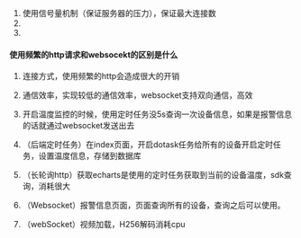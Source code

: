 1. 使用信号量机制（保证服务器的压力），保证最大连接数
2. 
3. 

#### 使用频繁的http请求和websocekt的区别是什么
1. 连接方式，使用频繁的http会造成很大的开销
2. 通信效率，实现较低的通信效率，websocket支持双向通信，高效
3. 开启温度监控的时候，使用定时任务没5s查询一次设备信息，如果是报警信息的话就通过websocket发送出去

1. （后端定时任务）在index页面，开启dotask任务给所有的设备开启定时任务，设置温度信息，存储到数据库
2. （长轮询http）获取echarts是使用的定时任务获取到当前的设备温度，sdk查询，消耗很大
3. （Websocket）报警信息页面，页面查询所有的设备，查询之后可以使用。
4. （webSocket）视频加载，H256解码消耗cpu
